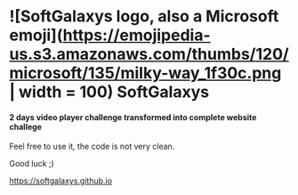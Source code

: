 # ![SoftGalaxys logo, also a Microsoft emoji](https://emojipedia-us.s3.amazonaws.com/thumbs/120/microsoft/135/milky-way_1f30c.png | width = 100) SoftGalaxys
#### 2 days video player challenge transformed into complete website challege
Feel free to use it, the code is not very clean.

Good luck ;\)

https://softgalaxys.github.io
